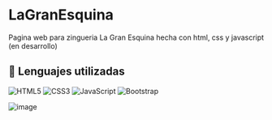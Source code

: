 # LaGranEsquina

<p>Pagina web para zingueria La Gran Esquina hecha con html, css y javascript (en desarrollo)</p>

## 💼 Lenguajes utilizadas
![HTML5](https://img.shields.io/badge/html5-%23E34F26.svg?style=for-the-badge&logo=html5&logoColor=white) ![CSS3](https://img.shields.io/badge/css3-%231572B6.svg?style=for-the-badge&logo=css3&logoColor=white) ![JavaScript](https://img.shields.io/badge/javascript-%23323330.svg?style=for-the-badge&logo=javascript&logoColor=%23F7DF1E) ![Bootstrap](https://img.shields.io/badge/Bootstrap-563D7C?style=for-the-badge&logo=bootstrap&logoColor=white)

![image](https://github.com/user-attachments/assets/1e85fab5-ad6a-439c-8ae2-14f507e53fbc)

